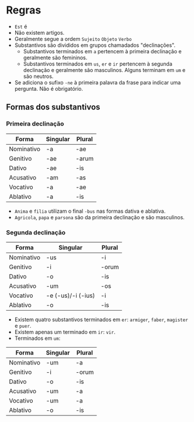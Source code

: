 # Regras

-   `Est` é
-   Não existem artigos.
-   Geralmente segue a ordem `Sujeito` `Objeto` `Verbo`
-   Substantivos são divididos em grupos chamadados "declinações".
    -   Substantivos terminados em `a` pertencem à primeira declinação e geralmente são femininos.
    -   Substantivos terminados em `us`, `er` e `ir` pertencem à segunda declinação e geralmente são masculinos. Alguns terminam em `um` e são neutros.
-   Se adiciona o sufixo `-ne` à primeira palavra da frase para indicar uma pergunta. Não é obrigatório.

## Formas dos substantivos

### Primeira declinação

| Forma      | Singular | Plural |
| ---------- | -------- | ------ |
| Nominativo | -a       | -ae    |
| Genitivo   | -ae      | -arum  |
| Dativo     | -ae      | -is    |
| Acusativo  | -am      | -as    |
| Vocativo   | -a       | -ae    |
| Ablativo   | -a       | -is    |

-   `Anima` e `filia` utilizam o final `-bus` nas formas dativa e ablativa.
-   `Agricola`, `papa` e `parsona` são da primeira declinação e são masculinos.

### Segunda declinação

| Forma      | Singular           | Plural |
| ---------- | ------------------ | ------ |
| Nominativo | -us                | -i     |
| Genitivo   | -i                 | -orum  |
| Dativo     | -o                 | -is    |
| Acusativo  | -um                | -os    |
| Vocativo   | -e (-us)/-i (-ius) | -i     |
| Ablativo   | -o                 | -is    |

-   Existem quatro substantivos terminados em `er`: `armiger`, `faber`, `magister` e `puer`.
-   Existem apenas um terminado em `ir`: `vir`.
-   Terminados em `um`:

| Forma      | Singular | Plural |
| ---------- | -------- | ------ |
| Nominativo | -um      | -a     |
| Genitivo   | -i       | -orum  |
| Dativo     | -o       | -is    |
| Acusativo  | -um      | -a     |
| Vocativo   | -um      | -a     |
| Ablativo   | -o       | -is    |
